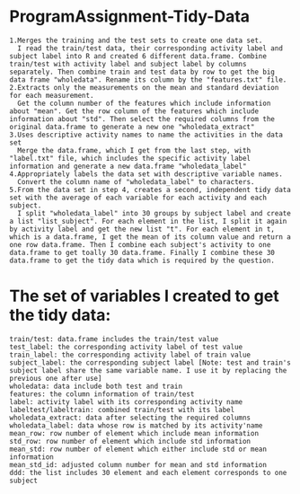 # ProgramAssignment-Tidy-Data
    1.Merges the training and the test sets to create one data set.
      I read the train/test data, their corresponding activity label and subject label into R and created 6 different data.frame. Combine train/test with activity label and subject label by columns separately. Then combine train and test data by row to get the big data frame "wholedata". Rename its column by the "features.txt" file.
    2.Extracts only the measurements on the mean and standard deviation for each measurement.
      Get the column number of the features which include information about "mean". Get the row column of the features which include information about "std". Then select the required columns from the original data.frame to generate a new one "wholedata_extract"
    3.Uses descriptive activity names to name the activities in the data set
      Merge the data.frame, which I get from the last step, with "label.txt" file, which includes the specific activity label information and generate a new data.frame "wholedata_label"
    4.Appropriately labels the data set with descriptive variable names. 
      Convert the column name of "wholedata_label" to characters.
    5.From the data set in step 4, creates a second, independent tidy data set with the average of each variable for each activity and each subject.
      I split "wholedata_label" into 30 groups by subject label and create a list "list_subject". For each element in the list, I split it again by activity label and get the new list "t". For each element in t, which is a data.frame, I get the mean of its column value and return a one row data.frame. Then I combine each subject's activity to one data.frame to get toally 30 data.frame. Finally I combine these 30 data.frame to get the tidy data which is required by the question.
      
#  The set of variables I created to get the tidy data:
    train/test: data.frame includes the train/test value
    test_label: the corresponding activity label of test value
    train_label: the corresponding activity label of train value
    subject_label: the corresponding subject label [Note: test and train's subject label share the same variable name. I use it by replacing the previous one after use]
    wholedata: data include both test and train
    features: the column information of train/test
    label: activity label with its corresponding activity name
    labeltest/labeltrain: combined train/test with its label
    wholedata_extract: data after selecting the required columns
    wholedata_label: data whose row is matched by its activity'name
    mean_row: row number of element which include mean information
    std_row: row number of element which include std information
    mean_std: row number of element which either include std or mean information
    mean_std_id: adjusted column number for mean and std information
    ddd: the list includes 30 element and each element corresponds to one subject
    
    
